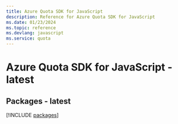 ```yaml
---
title: Azure Quota SDK for JavaScript
description: Reference for Azure Quota SDK for JavaScript
ms.date: 01/23/2024
ms.topic: reference
ms.devlang: javascript
ms.service: quota
---
```

# Azure Quota SDK for JavaScript - latest
## Packages - latest
[!INCLUDE [packages](quota-index.md)]